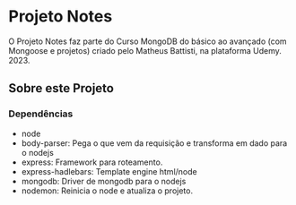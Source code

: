 # Projeto Notes

O Projeto Notes faz parte do Curso MongoDB do básico ao avançado (com Mongoose e projetos) criado pelo Matheus Battisti, na plataforma Udemy. 2023.

## Sobre este Projeto


### Dependências

- node
- body-parser: Pega o que vem da requisição e transforma em dado para o nodejs
- express: Framework para roteamento.
- express-hadlebars: Template engine html/node
- mongodb: Driver de mongodb para o nodejs
- nodemon: Reinicia o node e atualiza o projeto.

